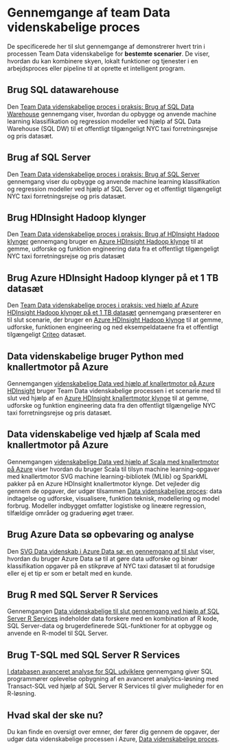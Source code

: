 <properties 
    pageTitle="Team Data videnskabelige proces gennemgange | Microsoft Azure" 
    description="Walkthoughs viser, hvordan du kombinere skyen og lokal værktøjer og tjenester i en arbejdsproces eller pipeline til at oprette et intelligent program." 
    services="machine-learning" 
    documentationCenter="" 
    authors="bradsev"
    manager="jhubbard" 
    editor="cgronlun" />

<tags 
    ms.service="machine-learning" 
    ms.workload="data-services" 
    ms.tgt_pltfrm="na" 
    ms.devlang="na" 
    ms.topic="article" 
    ms.date="10/07/2016" 
    ms.author="bradsev" /> 


# <a name="team-data-science-process-walkthroughs"></a>Gennemgange af team Data videnskabelige proces

De specificerede her til slut gennemgange af demonstrerer hvert trin i processen Team Data videnskabelige for **bestemte scenarier**. De viser, hvordan du kan kombinere skyen, lokalt funktioner og tjenester i en arbejdsproces eller pipeline til at oprette et intelligent program.

## <a name="use-sql-data-warehouse"></a>Brug SQL datawarehouse
Den [Team Data videnskabelige proces i praksis: Brug af SQL Data Warehouse](machine-learning-data-science-process-sqldw-walkthrough.md) gennemgang viser, hvordan du opbygge og anvende machine learning klassifikation og regression modeller ved hjælp af SQL Data Warehouse (SQL DW) til et offentligt tilgængeligt NYC taxi forretningsrejse og pris datasæt.

## <a name="use-sql-server"></a>Brug af SQL Server
Den [Team Data videnskabelige proces i praksis: Brug af SQL Server](machine-learning-data-science-process-sql-walkthrough.md) gennemgang viser du opbygge og anvende machine learning klassifikation og regression modeller ved hjælp af SQL Server og et offentligt tilgængeligt NYC taxi forretningsrejse og pris datasæt.


## <a name="use-hdinsight-hadoop-clusters"></a>Brug HDInsight Hadoop klynger
Den [Team Data videnskabelige proces i praksis: Brug af HDInsight Hadoop klynger](machine-learning-data-science-process-hive-walkthrough.md) gennemgang bruger en [Azure HDInsight Hadoop klynge](https://azure.microsoft.com/services/hdinsight/) til at gemme, udforske og funktion engineering data fra et offentligt tilgængeligt NYC taxi forretningsrejse og pris datasæt


## <a name="use-azure-hdinsight-hadoop-clusters-on-a-1-tb-dataset"></a>Brug Azure HDInsight Hadoop klynger på et 1 TB datasæt
Den [Team Data videnskabelige proces i praksis: ved hjælp af Azure HDInsight Hadoop klynger på et 1 TB datasæt](machine-learning-data-science-process-hive-criteo-walkthrough.md) gennemgang præsenterer en til slut scenarie, der bruger en [Azure HDInsight Hadoop klynge](https://azure.microsoft.com/services/hdinsight/) til at gemme, udforske, funktionen engineering og ned eksempeldataene fra et offentligt tilgængeligt [Criteo](http://labs.criteo.com/downloads/download-terabyte-click-logs/) datasæt.


## <a name="data-science-using-python-with-spark-on-azure"></a>Data videnskabelige bruger Python med knallertmotor på Azure
Gennemgangen [videnskabelige Data ved hjælp af knallertmotor på Azure HDInsight](machine-learning-data-science-spark-overview.md) bruger Team Data videnskabelige processen i et scenarie med til slut ved hjælp af en [Azure HDInsight knallertmotor klynge](https://azure.microsoft.com/services/hdinsight/) til at gemme, udforske og funktion engineering data fra den offentligt tilgængelige NYC taxi forretningsrejse og pris datasæt. 

## <a name="data-science-using-scala-with-spark-on-azure"></a>Data videnskabelige ved hjælp af Scala med knallertmotor på Azure
Gennemgangen [videnskabelige Data ved hjælp af Scala med knallertmotor på Azure](machine-learning-data-science-process-scala-walkthrough.md) viser hvordan du bruger Scala til tilsyn machine learning-opgaver med knallertmotor SVG machine learning-bibliotek (MLlib) og SparkML pakker på en Azure HDInsight knallertmotor klynge. Det vejleder dig gennem de opgaver, der udgør tilsammen [Data videnskabelige proces](http://aka.ms/datascienceprocess): data indtagelse og udforske, visualisere, funktion teknisk, modellering og model forbrug. Modeller indbygget omfatter logistiske og lineære regression, tilfældige områder og graduering øget træer.


## <a name="use-azure-data-lake-storage-and-analytics"></a>Brug Azure Data sø opbevaring og analyse
Den [SVG Data videnskab i Azure Data sø: en gennemgang af til slut](machine-learning-data-science-process-data-lake-walkthrough.md) viser, hvordan du bruger Azure Data sø til at gøre data udforske og binær klassifikation opgaver på en stikprøve af NYC taxi datasæt til at forudsige eller ej et tip er som er betalt med en kunde. 

## <a name="use-r-with-sql-server-r-services"></a>Brug R med SQL Server R Services
Gennemgangen [Data videnskabelige til slut gennemgang ved hjælp af SQL Server R Services](https://msdn.microsoft.com/library/mt612857.aspx) indeholder data forskere med en kombination af R kode, SQL Server-data og brugerdefinerede SQL-funktioner for at opbygge og anvende en R-model til SQL Server.

## <a name="use-t-sql-with-sql-server-r-services"></a>Brug T-SQL med SQL Server R Services
[I databasen avanceret analyse for SQL udviklere](https://msdn.microsoft.com/library/mt683480.aspx) gennemgang giver SQL programmører oplevelse opbygning af en avanceret analytics-løsning med Transact-SQL ved hjælp af SQL Server R Services til giver muligheder for en R-løsning.

## <a name="whats-next"></a>Hvad skal der ske nu?

Du kan finde en oversigt over emner, der fører dig gennem de opgaver, der udgør data videnskabelige processen i Azure, [Data videnskabelige proces](http://aka.ms/datascienceprocess). 
